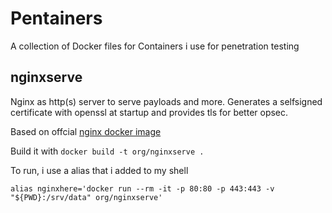 # Pentainers

A collection of Docker files for Containers i use for penetration testing

## nginxserve

Nginx as http(s) server to serve payloads and more. Generates a selfsigned certificate with openssl at startup and provides tls for better opsec.

Based on offcial [nginx docker image](https://hub.docker.com/_/nginx)

Build it with `docker build -t org/nginxserve .`

To run, i use a alias that i added to my shell
```
alias nginxhere='docker run --rm -it -p 80:80 -p 443:443 -v "${PWD}:/srv/data" org/nginxserve'
```